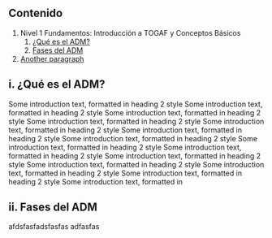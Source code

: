 ## Contenido
1. Nivel 1 Fundamentos: Introducción a TOGAF y Conceptos Básicos
   1. [¿Qué es el ADM?](#queeseladm)
   2. [Fases del ADM](#fasesdeladm)   
2. [Another paragraph](#doble)
   

<div id="queeseladm"></div>

## i. ¿Qué es el ADM?
Some introduction text, formatted in heading 2 style Some introduction text, formatted in heading 2 style Some introduction text, formatted in heading 2 style Some introduction text, formatted in heading 2 style Some introduction text, formatted in heading 2 style Some introduction text, formatted in heading 2 style Some introduction text, formatted in heading 2 style Some introduction text, formatted in heading 2 style Some introduction text, formatted in heading 2 style Some introduction text, formatted in heading 2 style Some introduction text, formatted in heading 2 style Some introduction text, formatted in heading 2 style Some introduction text, formatted in heading 2 style Some introduction text, formatted in

<div id="fasesdeladm"/>

## ii. Fases del ADM
afdsfasfadsfasfas
adfasfas